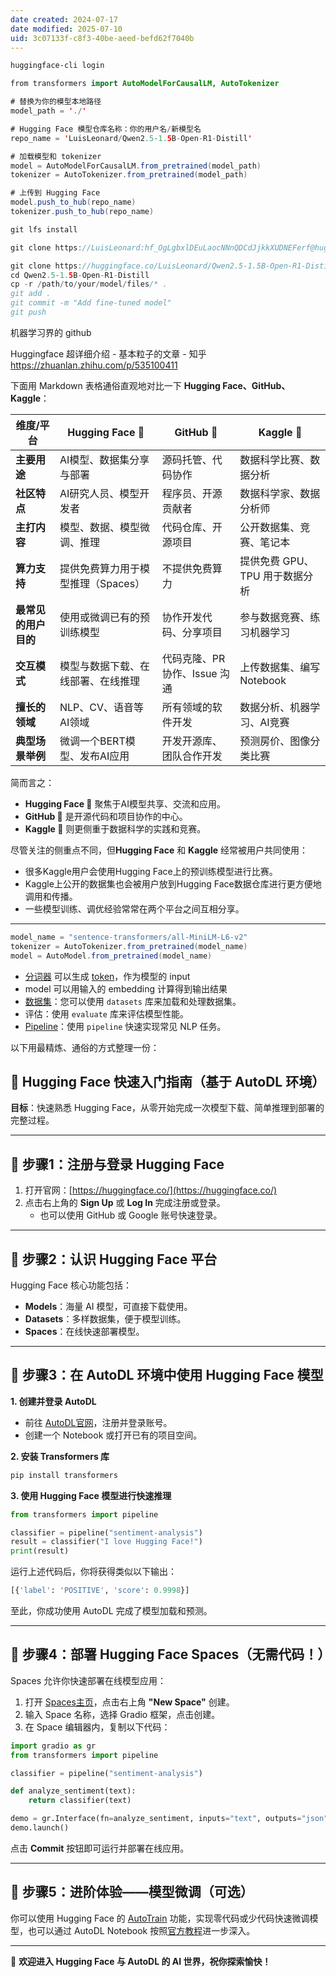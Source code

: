 ```yaml
---
date created: 2024-07-17
date modified: 2025-07-10
uid: 3c07133f-c8f3-40be-aeed-befd62f7040b
---
```

```bash
huggingface-cli login
```


```Java
from transformers import AutoModelForCausalLM, AutoTokenizer

# 替换为你的模型本地路径
model_path = './'

# Hugging Face 模型仓库名称：你的用户名/新模型名
repo_name = 'LuisLeonard/Qwen2.5-1.5B-Open-R1-Distill'

# 加载模型和 tokenizer
model = AutoModelForCausalLM.from_pretrained(model_path)
tokenizer = AutoTokenizer.from_pretrained(model_path)

# 上传到 Hugging Face
model.push_to_hub(repo_name)
tokenizer.push_to_hub(repo_name)

```

```Java
git lfs install

git clone https://LuisLeonard: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@huggingface.co/LuisLeonard/Qwen2.5-1.5B-Open-R1-Distill

git clone https://huggingface.co/LuisLeonard/Qwen2.5-1.5B-Open-R1-Distill
cd Qwen2.5-1.5B-Open-R1-Distill
cp -r /path/to/your/model/files/* .
git add .
git commit -m "Add fine-tuned model"
git push

```

机器学习界的 github

Huggingface 超详细介绍 - 基本粒子的文章 - 知乎  
https://zhuanlan.zhihu.com/p/535100411

下面用 Markdown 表格通俗直观地对比一下 **Hugging Face、GitHub、Kaggle**：

|维度/平台|Hugging Face 🤗|GitHub 🐙|Kaggle 🥇|
|---|---|---|---|
|**主要用途**|AI模型、数据集分享与部署|源码托管、代码协作|数据科学比赛、数据分析|
|**社区特点**|AI研究人员、模型开发者|程序员、开源贡献者|数据科学家、数据分析师|
|**主打内容**|模型、数据、模型微调、推理|代码仓库、开源项目|公开数据集、竞赛、笔记本|
|**算力支持**|提供免费算力用于模型推理（Spaces）|不提供免费算力|提供免费 GPU、TPU 用于数据分析|
|**最常见的用户目的**|使用或微调已有的预训练模型|协作开发代码、分享项目|参与数据竞赛、练习机器学习|
|**交互模式**|模型与数据下载、在线部署、在线推理|代码克隆、PR 协作、Issue 沟通|上传数据集、编写 Notebook|
|**擅长的领域**|NLP、CV、语音等AI领域|所有领域的软件开发|数据分析、机器学习、AI竞赛|
|**典型场景举例**|微调一个BERT模型、发布AI应用|开发开源库、团队合作开发|预测房价、图像分类比赛|

简而言之：

- **Hugging Face 🤗** 聚焦于AI模型共享、交流和应用。
- **GitHub 🐙** 是开源代码和项目协作的中心。
- **Kaggle 🥇** 则更侧重于数据科学的实践和竞赛。

尽管关注的侧重点不同，但**Hugging Face** 和 **Kaggle** 经常被用户共同使用：

- 很多Kaggle用户会使用Hugging Face上的预训练模型进行比赛。
- Kaggle上公开的数据集也会被用户放到Hugging Face数据仓库进行更方便地调用和传播。
- 一些模型训练、调优经验常常在两个平台之间互相分享。

___

```java
model_name = "sentence-transformers/all-MiniLM-L6-v2" 
tokenizer = AutoTokenizer.from_pretrained(model_name) 
model = AutoModel.from_pretrained(model_name)
```

- [分词器](分词器.md) 可以生成 [token](token.md)，作为模型的 input
- model 可以用输入的 embedding 计算得到输出结果
- [数据集](数据集.md)：您可以使用 `datasets` 库来加载和处理数据集。
- 评估：使用 `evaluate` 库来评估模型性能。
- [Pipeline](Pipeline.md)：使用 `pipeline` 快速实现常见 NLP 任务。

以下用最精炼、通俗的方式整理一份：

## 🤗 Hugging Face 快速入门指南（基于 AutoDL 环境）

**目标**：快速熟悉 Hugging Face，从零开始完成一次模型下载、简单推理到部署的完整过程。

---

## 🚩 步骤1：注册与登录 Hugging Face

1. 打开官网：[https://huggingface.co/](https://huggingface.co/)
2. 点击右上角的 **Sign Up** 或 **Log In** 完成注册或登录。
    - 也可以使用 GitHub 或 Google 账号快速登录。

---

## 🚩 步骤2：认识 Hugging Face 平台

Hugging Face 核心功能包括：

- **Models**：海量 AI 模型，可直接下载使用。
- **Datasets**：多样数据集，便于模型训练。
- **Spaces**：在线快速部署模型。

---

## 🚩 步骤3：在 AutoDL 环境中使用 Hugging Face 模型

**1. 创建并登录 AutoDL**

- 前往 [AutoDL官网](https://www.autodl.com/)，注册并登录账号。
- 创建一个 Notebook 或打开已有的项目空间。

**2. 安装 Transformers 库**

```python
pip install transformers
```

**3. 使用 Hugging Face 模型进行快速推理**

```python
from transformers import pipeline

classifier = pipeline("sentiment-analysis")
result = classifier("I love Hugging Face!")
print(result)
```

运行上述代码后，你将获得类似以下输出：

```python
[{'label': 'POSITIVE', 'score': 0.9998}]
```

至此，你成功使用 AutoDL 完成了模型加载和预测。

---

## 🚩 步骤4：部署 Hugging Face Spaces（无需代码！）

Spaces 允许你快速部署在线模型应用：

1. 打开 [Spaces主页](https://huggingface.co/spaces)，点击右上角 **"New Space"** 创建。
2. 输入 Space 名称，选择 Gradio 框架，点击创建。
3. 在 Space 编辑器内，复制以下代码：

```python
import gradio as gr
from transformers import pipeline

classifier = pipeline("sentiment-analysis")

def analyze_sentiment(text):
    return classifier(text)

demo = gr.Interface(fn=analyze_sentiment, inputs="text", outputs="json")
demo.launch()
```

点击 **Commit** 按钮即可运行并部署在线应用。

---

## 🚩 步骤5：进阶体验——模型微调（可选）

你可以使用 Hugging Face 的 [AutoTrain](https://huggingface.co/autotrain) 功能，实现零代码或少代码快速微调模型，也可以通过 AutoDL Notebook 按照[官方教程](https://huggingface.co/docs/transformers/training)进一步深入。

---

🎉 **欢迎进入 Hugging Face 与 AutoDL 的 AI 世界，祝你探索愉快！**
